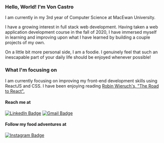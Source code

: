 ### Hello, World! I'm Von Castro

I am currently in my 3rd year of Computer Science at MacEwan University.

I have a growing interest in full stack web development. Having taken a web application development course in the fall of 2020, I have immersed myself in learning and improving upon what I have learned by building a couple projects of my own.

On a little bit more personal side, I am a foodie. I genuinely feel that such an inescapable part of your daily life should be enjoyed whenever possible!

### What I'm focusing on
I am currently focusing on improving my front-end development skills using ReactJS and CSS. I have been enjoying reading [Robin Wieruch's, "The Road to React".](https://www.roadtoreact.com/)

#### Reach me at

<p float="left">
<a href="https://ca.linkedin.com/in/voncastro">  
<img src="https://img.shields.io/badge/LinkedIn-0077B5?style=for-the-badge&logo=linkedin&logoColor=white" alt="LinkedIn Badge"/></a>
<a href="mailto:castrov4@mymacewan.ca">
<img src="https://img.shields.io/badge/Gmail-D14836?style=for-the-badge&logo=gmail&logoColor=white" alt="Gmail Badge"/> 
</p></a>

#### Follow my food adventures at

[![Instagram Badge](https://img.shields.io/badge/Instagram-E4405F?style=for-the-badge&logo=instagram&logoColor=white)](https://www.instagram.com/ngocastroeats/)
